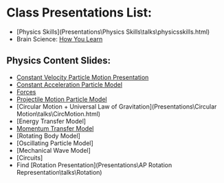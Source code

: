 # Class Presentations List:

  - [Physics Skills](Presentations\Physics Skills\talks\physicsskills.html)
  - Brain Science: [How You Learn](Presentations\BrainScience\talks\BrainScience.html)

## Physics Content Slides:

  - [Constant Velocity Particle Motion Presentation](Presentations\APCVPM\talks\APCVPM.html)
  - [Constant Acceleration Particle Model](Presentations\APCAPM\talks\APCAPM.html)
  - [Forces](Presentations\Forces\talks\APForces.html)
  - [Projectile Motion Particle Model](Presentations\Projectiles\talks\Projectiles_AP.html)
  - [Circular Motion + Universal Law of Gravitation](Presentations\Circular Motion\talks\CircMotion.html)
  - [Energy Transfer Model]
  - [Momentum Transfer Model](Presentations\Momentum\talks\APmomentum.html)
  - [Rotating Body Model]
  - [Oscillating Particle Model]
  - [Mechanical Wave Model]
  - [Circuits]
  - Find [Rotation Presentation](Presentations\AP Rotation Representation\talks\Rotation)

